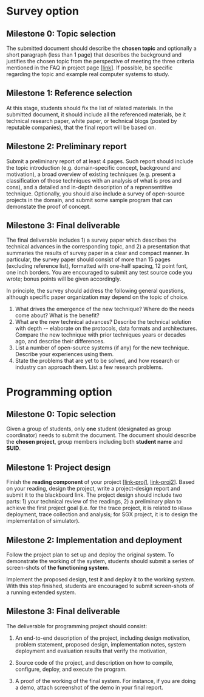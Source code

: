 Survey option
===
<a name="survey_0">Milestone 0: Topic selection
---
The submitted document should describe the **chosen topic** and optionally a short paragraph (less than 1 page) that describes the background and justifies the chosen topic from the perspective of meeting the three criteria mentioned in the FAQ in project page [[link](http://tristartom.github.io/teaching/14f-cis655/project/termproject.html)]. If possible, be specific regarding the topic and example real computer systems to study.

<a name="survey_1">Milestone 1: Reference selection 
---
At this stage, students should fix the list of related materials. In the submitted document, it should include all the referenced materials, be it technical research paper, white paper, or technical blogs (posted by reputable companies), that the final report will be based on.

<a name="survey_2">Milestone 2: Preliminary report
---
Submit a preliminary report of at least 4 pages. Such report should include the topic introduction (e.g. domain-specific concept, background and motivation), a broad overview of existing techniques (e.g. present a classification of those techniques with an analysis of what is pros and cons), and a detailed and in-depth description of a reprensentitive technique. Optionally, you should also include a survey of open-source projects in the domain, and submit some sample program that can demonstate the proof of concept.

<a name="survey_3">Milestone 3: Final deliverable 
---
The final deliverable includes 1) a survey paper which describes the technical advances in the corresponding topic, and 2) a presentation that summaries the results of survey paper in a clear and compact manner. In particular, the survey paper should consist of more than 15 pages (excluding reference list), formatted with one-half spacing, 12 point font, one inch borders. 
You are encouraged to submit any test source code you wrote; bonus points will be given accordingly.

In principle, the survey should address the following general questions, although specific paper organization may depend on the topic of choice.

1. What drives the emergence of the new technique? Where do the needs come about? What is the benefit?
2. What are the new technical advances? Describe the technical solution with depth -- elaborate on the protocols, data formats and architectures. Compare the new technique with prior techniques years or decades ago, and describe their differences.
3. List a number of open-source systems (if any) for the new technique. Describe your experiences using them.
4. State the problems that are yet to be solved, and how research or industry can approach them. List a few research problems.

Programming option
===
<a name="program_0"> Milestone 0: Topic selection 
---
Given a group of students, only **one** student (designated as group coordinator) needs to submit the document. The document should describe the **chosen project**, group members including both **student name** and **SUID**.

<a name="program_1"> Milestone 1: Project design
---
Finish the **reading component** of your project [[link-proj1](http://tristartom.github.io/teaching/14f-cis655/project/proj-dtracing.html), [link-proj2](http://tristartom.github.io/teaching/14f-cis655/project/proj-sgxsim.html)]. Based on your reading, design the project, write a project-design report and submit it to the blackboard link. The project design should include two parts: 1) your technical review of the readings, 2) a preliminary plan to achieve the first project goal (i.e. for the trace project, it is related to ``HBase`` deployment, trace collection and analysis; for SGX project, it is to design the implementation of simulator).

<a name="program_2"> Milestone 2: Implementation and deployment
---
Follow the project plan to set up and deploy the original system. To demonstrate the working of the system, students should submit a series of screen-shots of **the functioning system**.

Implement the proposed design, test it and deploy it to the working system. With this step finished, students are encouraged to submit screen-shots of a running extended system.

<a name="program_3"> Milestone 3: Final deliverable 
---
The deliverable for programming project should consist:

1. An end-to-end description of the project, including design motivation, problem statement, proposed design, implementation notes, system deployment and evaluation results that verify the motivation, 

2. Source code of the project, and description on how to compile, configure, deploy, and execute the program.

3. A proof of the working of the final system. For instance, if you are doing a demo, attach screenshot of the demo in your final report.





